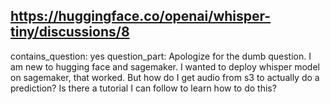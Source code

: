 ## https://huggingface.co/openai/whisper-tiny/discussions/8

contains_question: yes
question_part: Apologize for the dumb question. I am new to hugging face and sagemaker. I wanted to deploy whisper model on sagemaker, that worked. But how do I get audio from s3 to actually do a prediction? Is there a tutorial I can follow to learn how to do this?